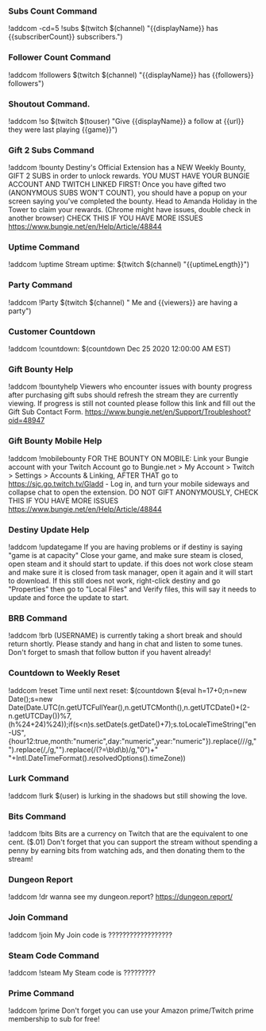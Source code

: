 ### Subs Count Command
!addcom -cd=5 !subs $(twitch $(channel) "{{displayName}} has {{subscriberCount}} subscribers.")

### Follower Count Command
!addcom !followers $(twitch $(channel) "{{displayName}} has {{followers}} followers")

### Shoutout Command.
!addcom !so $(twitch $(touser) "Give {{displayName}} a follow at {{url}} they were last playing {{game}}")

### Gift 2 Subs Command
!addcom !bounty Destiny's Official Extension has a NEW Weekly Bounty, GIFT 2 SUBS in order to unlock rewards. YOU MUST HAVE YOUR BUNGIE ACCOUNT AND TWITCH LINKED FIRST! Once you have gifted two (ANONYMOUS SUBS WON'T COUNT), you should have a popup on your screen saying you've completed the bounty. Head to Amanda Holiday in the Tower to claim your rewards. (Chrome might have issues, double check in another browser) CHECK THIS IF YOU HAVE MORE ISSUES https://www.bungie.net/en/Help/Article/48844

### Uptime Command
!addcom !uptime Stream uptime: $(twitch $(channel) "{{uptimeLength}}")

### Party Command
!addcom !Party $(twitch $(channel) " Me and {{viewers}} are having a party")

### Customer Countdown
!addcom !countdown: $(countdown Dec 25 2020 12:00:00 AM EST)

### Gift Bounty Help
!addcom !bountyhelp Viewers who encounter issues with bounty progress after purchasing gift subs should refresh the stream they are currently viewing. If progress is still not counted please follow this link and fill out the Gift Sub Contact Form. https://www.bungie.net/en/Support/Troubleshoot?oid=48947

### Gift Bounty Mobile Help
!addcom !mobilebounty FOR THE BOUNTY ON MOBILE: Link your Bungie account with your Twitch Account go to Bungie.net > My Account > Twitch > Settings > Accounts & Linking, AFTER THAT go to https://sjc.go.twitch.tv/Gladd - Log in, and turn your mobile sideways and collapse chat to open the extension. DO NOT GIFT ANONYMOUSLY, CHECK THIS IF YOU HAVE MORE ISSUES https://www.bungie.net/en/Help/Article/48844

### Destiny Update Help
!addcom !updategame If you are having problems or if destiny is saying "game is at capacity" Close your game, and make sure steam is closed, open steam and it should start to update. if this does not work close steam and make sure it is closed from task manager, open it again and it will start to download. If this still does not work, right-click destiny and go "Properties" then go to "Local Files" and Verify files, this will say it needs to update and force the update to start.

### BRB Command
!addcom !brb (USERNAME) is currently taking a short break and should return shortly. Please standy and hang in chat and listen to some tunes. Don't forget to smash that follow button if you havent already!

### Countdown to Weekly Reset
!addcom !reset Time until next reset: $(countdown $(eval h=17+0;n=new Date();s=new Date(Date.UTC(n.getUTCFullYear(),n.getUTCMonth(),n.getUTCDate()+(2-n.getUTCDay())%7,(h%24+24)%24));if(s<n)s.setDate(s.getDate()+7);s.toLocaleTimeString("en-US",{hour12:true,month:"numeric",day:"numeric",year:"numeric"}).replace(/\//g," ").replace(/,/g,"").replace(/(?=\b\d\b)/g,"0")+" "+Intl.DateTimeFormat().resolvedOptions().timeZone))

### Lurk Command
!addcom !lurk $(user) is lurking in the shadows but still showing the love.

### Bits Command
!addcom !bits	Bits are a currency on Twitch that are the equivalent to one cent. ($.01) Don't forget that you can support the stream without spending a penny by earning bits from watching ads, and then donating them to the stream!

### Dungeon Report
!addcom !dr wanna see my dungeon.report? https://dungeon.report/

### Join Command
!addcom !join My Join code is ??????????????????

### Steam Code Command
!addcom !steam My Steam code is ?????????

### Prime Command 
!addcom !prime Don't forget you can use your Amazon prime/Twitch prime membership to sub for free!
